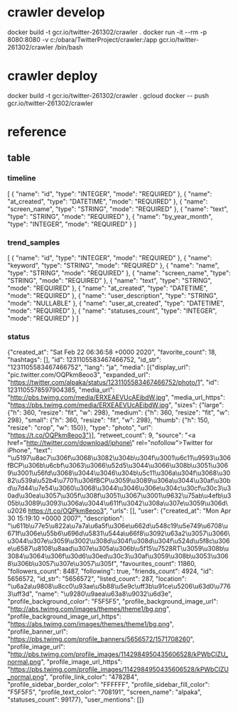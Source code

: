 # crawler develop
docker build -t gcr.io/twitter-261302/crawler .
docker run -it --rm -p 8080:8080 -v c:/obara/TwitterProject/crawler:/app gcr.io/twitter-261302/crawler /bin/bash

# crawler deploy
docker build -t gcr.io/twitter-261302/crawler .
gcloud docker -- push gcr.io/twitter-261302/crawler

# reference
## table
### timeline
[
    {
        "name": "id",
        "type": "INTEGER",
        "mode": "REQUIRED"
    },
    {
        "name": "at_created",
        "type": "DATETIME",
        "mode": "REQUIRED"
    },
    {
        "name": "screen_name",
        "type": "STRING",
        "mode": "REQUIRED"
    },
    {
        "name": "text",
        "type": "STRING",
        "mode": "REQUIRED"
    },
    {
        "name": "by_year_month",
        "type": "INTEGER",
        "mode": "REQUIRED"
    }
]
### trend_samples
[
    {
        "name": "id",
        "type": "INTEGER",
        "mode": "REQUIRED"
    },
    {
        "name": "keyword",
        "type": "STRING",
        "mode": "REQUIRED"
    },
    {
        "name": "name",
        "type": "STRING",
        "mode": "REQUIRED"
    },
    {
        "name": "screen_name",
        "type": "STRING",
        "mode": "REQUIRED"
    },
    {
        "name": "text",
        "type": "STRING",
        "mode": "REQUIRED"
    },
    {
        "name": "at_created",
        "type": "DATETIME",
        "mode": "REQUIRED"
    },
    {
        "name": "user_description",
        "type": "STRING",
        "mode": "NULLABLE"
    },
    {
        "name": "user_at_created",
        "type": "DATETIME",
        "mode": "REQUIRED"
    },
    {
        "name": "statuses_count",
        "type": "INTEGER",
        "mode": "REQUIRED"
    }
]

### status
{"created_at": "Sat Feb 22 06:36:58 +0000 2020", "favorite_count": 18, "hashtags": [], "id": 1231105583467466752, "id_str": "1231105583467466752", "lang": "ja", "media": [{"display_url": "pic.twitter.com/OQPkm8eoo3", "expanded_url": "https://twitter.com/alpaka/status/1231105583467466752/photo/1", "id": 1231105578597904385, "media_url": "http://pbs.twimg.com/media/ERXEAEVUcAEibdW.jpg", "media_url_https": "https://pbs.twimg.com/media/ERXEAEVUcAEibdW.jpg", "sizes": {"large": {"h": 360, "resize": "fit", "w": 298}, "medium": {"h": 360, "resize": "fit", "w": 298}, "small": {"h": 360, "resize": "fit", "w": 298}, "thumb": {"h": 150, "resize": "crop", "w": 150}}, "type": "photo", "url": "https://t.co/OQPkm8eoo3"}], "retweet_count": 9, "source": "<a href=\"http://twitter.com/download/iphone\" rel=\"nofollow\">Twitter for iPhone</a>", "text": "\u5197\u8ac7\u306f\u3068\u3082\u304b\u304f\u3001\u6c11\u9593\u306fBCP\u306b\u6cbf\u3063\u3066\u52d5\u3044\u3066\u308b\u3051\u3069\u3001\u56fd\u3068\u3044\u3046\u304b\u5c11\u306a\u304f\u3068\u3082\u539a\u52b4\u7701\u306fBCP\u3059\u3089\u306a\u3044\u30af\u30bd\u7d44\u7e54\u3060\u3068\u3044\u3046\u306e\u304c\u30cf\u30c3\u30ad\u30ea\u3057\u305f\u308f\u3051\u3067\u3001\u9632\u75ab\u4efb\u305b\u3089\u3093\u306a\u3044\u611f\u3042\u308a\u307e\u3059\u306d\u2026 https://t.co/OQPkm8eoo3", "urls": [], "user": {"created_at": "Mon Apr 30 15:19:10 +0000 2007", "description": "\u611b\u77e5\u822a\u7a7a\u6a5f\u306e\u662d\u548c19\u5e749\u6708\u671f\u306e\u55b6\u696d\u5831\u544a\u66f8\u3092\u63a2\u3057\u3066\u3044\u307e\u3059\u3002\u308d\u304f\u308d\u304f\u524d\u5f8c\u306e\u6587\u8108\u8aad\u307e\u305a\u306b\u5f15\u7528RT\u3059\u308b\u3084\u3064\u306f\u30d6\u30ed\u30c3\u30af\u3059\u308b\u3053\u3068\u306b\u3057\u307e\u3057\u305f", "favourites_count": 11860, "followers_count": 8487, "following": true, "friends_count": 4924, "id": 5656572, "id_str": "5656572", "listed_count": 287, "location": "\u6a2a\u9808\u8cc0\u93ae\u5b88\u5e9c\uff3b\u91ce\u5206\u63d0\u7763\uff3d", "name": "\u9280\u9aea\u63a8\u9032\u6d3e", "profile_background_color": "F5F5F5", "profile_background_image_url": "http://abs.twimg.com/images/themes/theme1/bg.png", "profile_background_image_url_https": "https://abs.twimg.com/images/themes/theme1/bg.png", "profile_banner_url": "https://pbs.twimg.com/profile_banners/5656572/1571708260", "profile_image_url": "http://pbs.twimg.com/profile_images/1142984950435606528/kPWbClZU_normal.png", "profile_image_url_https": "https://pbs.twimg.com/profile_images/1142984950435606528/kPWbClZU_normal.png", "profile_link_color": "4782B4", "profile_sidebar_border_color": "FFFFFF", "profile_sidebar_fill_color": "F5F5F5", "profile_text_color": "708191", "screen_name": "alpaka", "statuses_count": 99177}, "user_mentions": []}